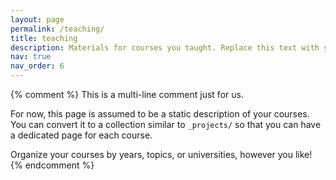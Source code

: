 ```yaml
---
layout: page
permalink: /teaching/
title: teaching
description: Materials for courses you taught. Replace this text with your description.
nav: true
nav_order: 6
---
```


{% comment %}
This is a multi-line comment just for us.

For now, this page is assumed to be a static description of your courses. You can convert it to a collection similar to `_projects/` so that you can have a dedicated page for each course.

Organize your courses by years, topics, or universities, however you like!
{% endcomment %}
